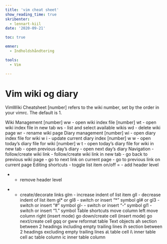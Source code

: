 ```yaml
---
title: 'vim cheat sheet'
show_reading_time: true
skribenter:
  - lennart-kiil
date: '2020-09-21'

toc: true

emner:
  - Indholdshåndtering

tools:
  - Vim

---
```


# Vim wiki og diary

VimWiki Cheatsheet
[number] refers to the wiki number, set by the order in your vimrc. The default is 1.

Wiki Management
[number] <leader> ww - open wiki index file
[number] <leader> wt - open wiki index file in new tab
<leader> ws - list and select available wikis
<leader> wd - delete wiki page
<leader> wr - rename wiki page
Diary management
[number] <leader> wi - open diary index file for wiki
<leader> w <leader> i - update current diary index
[number] <leader> w <leader> w - open today’s diary file for wiki
[number] <leader> w <leader> t - open today’s diary file for wiki in new tab
<C-Up> - open previous day’s diary
<C-Down> - open next day’s diary
Navigation
<CR> - follow/create wiki link
<C-S-CR> - follow/create wiki link in new tab
<backspace> - go back to previous wiki page
<Tab> - go to next link on current page
<S-Tab> - go to previous link on current page
Editing shortcuts
<C-Space> - toggle list item on/off
= - add header level
- - remove header level
+ - create/decorate links
glm - increase indent of list item
gll - decrease indent of list item
gl* or gl8 - switch or insert “*” symbol
gl# or gl3 - switch or insert “#” symbol
gl- - switch or insert “-“ symbol
gl1 - switch or insert “1.” symbol
Table shortcuts
<A-Left> move column left
<A-right> move column right
<CR> (insert mode) go down/create cell
<Tab> (insert mode) go next/create cell
gqq or gww reformat table
Text objects
ah section between 2 headings including empty trailing lines ih section between 2 headings excluding empty trailing lines a\ table cell i\ inner table cell ac table column ic inner table column
